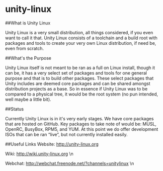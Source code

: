 # unity-linux
##What is Unity Linux

Unity Linux is a very small distribution, all things considered, if you even want to call it that. Unity Linux consists of a toolchain and a build root with packages and tools to create your very own Linux distribution, if need be, even from scratch.

##What's the Purpose

Unity Linux itself is not meant to be ran as a full on Linux install, though it can be, it has a very select set of packages and tools for one general purpose and that is to build other packages. These select packages that Unity includes are deemed core packages and can be shared amongst distribution projects as a base. So in essence if Unity Linux was to be compared to a physical tree, it would be the root system (no pun intended, well maybe a little bit).

##Status

Currently Unity Linux is in it's very early stages. We have core packages that are hosted on GitHub. Key packages to take note of would be: MUSL, OpenRC, BusyBox, RPM5, and YUM. At this point we do offer development ISOs that can be ran “live”, but not currently installed easily.

##Useful Links
Website: http://unity-linux.org

Wiki: http://wiki.unity-linux.org \n

Webchat: http://webchat.freenode.net/?channels=unitylinux \n
